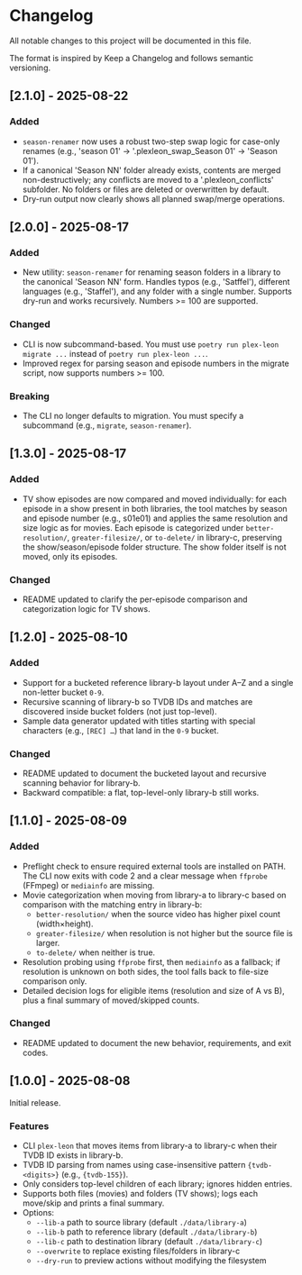 # Changelog

All notable changes to this project will be documented in this file.

The format is inspired by Keep a Changelog and follows semantic versioning.

## [2.1.0] - 2025-08-22
### Added
- `season-renamer` now uses a robust two-step swap logic for case-only renames (e.g., 'season 01' → '.plexleon_swap_Season 01' → 'Season 01').
- If a canonical 'Season NN' folder already exists, contents are merged non-destructively; any conflicts are moved to a '.plexleon_conflicts' subfolder. No folders or files are deleted or overwritten by default.
- Dry-run output now clearly shows all planned swap/merge operations.

## [2.0.0] - 2025-08-17

### Added
- New utility: `season-renamer` for renaming season folders in a library to the canonical 'Season NN' form. Handles typos (e.g., 'Satffel'), different languages (e.g., 'Staffel'), and any folder with a single number. Supports dry-run and works recursively. Numbers >= 100 are supported.

### Changed
- CLI is now subcommand-based. You must use `poetry run plex-leon migrate ...` instead of `poetry run plex-leon ...`.
- Improved regex for parsing season and episode numbers in the migrate script, now supports numbers >= 100.

### Breaking
- The CLI no longer defaults to migration. You must specify a subcommand (e.g., `migrate`, `season-renamer`).

## [1.3.0] - 2025-08-17

### Added
- TV show episodes are now compared and moved individually: for each episode in a show present in both libraries, the tool matches by season and episode number (e.g., s01e01) and applies the same resolution and size logic as for movies. Each episode is categorized under `better-resolution/`, `greater-filesize/`, or `to-delete/` in library-c, preserving the show/season/episode folder structure. The show folder itself is not moved, only its episodes.

### Changed
- README updated to clarify the per-episode comparison and categorization logic for TV shows.

## [1.2.0] - 2025-08-10

### Added
- Support for a bucketed reference library-b layout under A–Z and a single non-letter bucket `0-9`.
- Recursive scanning of library-b so TVDB IDs and matches are discovered inside bucket folders (not just top-level).
- Sample data generator updated with titles starting with special characters (e.g., `[REC] …`) that land in the `0-9` bucket.

### Changed
- README updated to document the bucketed layout and recursive scanning behavior for library-b.
- Backward compatible: a flat, top-level-only library-b still works.

## [1.1.0] - 2025-08-09

### Added
- Preflight check to ensure required external tools are installed on PATH. The CLI now exits with code 2 and a clear message when `ffprobe` (FFmpeg) or `mediainfo` are missing.
- Movie categorization when moving from library-a to library-c based on comparison with the matching entry in library-b:
  - `better-resolution/` when the source video has higher pixel count (width×height).
  - `greater-filesize/` when resolution is not higher but the source file is larger.
  - `to-delete/` when neither is true.
- Resolution probing using `ffprobe` first, then `mediainfo` as a fallback; if resolution is unknown on both sides, the tool falls back to file-size comparison only.
- Detailed decision logs for eligible items (resolution and size of A vs B), plus a final summary of moved/skipped counts.

### Changed
- README updated to document the new behavior, requirements, and exit codes.

## [1.0.0] - 2025-08-08

Initial release.

### Features
- CLI `plex-leon` that moves items from library-a to library-c when their TVDB ID exists in library-b.
- TVDB ID parsing from names using case-insensitive pattern `{tvdb-<digits>}` (e.g., `{tvdb-155}`).
- Only considers top-level children of each library; ignores hidden entries.
- Supports both files (movies) and folders (TV shows); logs each move/skip and prints a final summary.
- Options:
  - `--lib-a` path to source library (default `./data/library-a`)
  - `--lib-b` path to reference library (default `./data/library-b`)
  - `--lib-c` path to destination library (default `./data/library-c`)
  - `--overwrite` to replace existing files/folders in library-c
  - `--dry-run` to preview actions without modifying the filesystem
